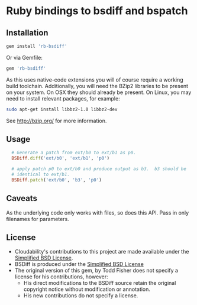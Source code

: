 # Ruby bindings to bsdiff and bspatch


## Installation

```bash
gem install 'rb-bsdiff'
```

Or via Gemfile:

```ruby
gem 'rb-bsdiff'
```

As this uses native-code extensions you will of course require a working build
toolchain.  Additionally, you will need the BZip2 libraries to be present on
your system.  On OSX they should already be present.  On Linux, you may need to
install relevant packages, for example:

```bash
sudo apt-get install libbz2-1.0 libbz2-dev
```

See http://bzip.org/ for more information.


## Usage

```ruby
  # Generate a patch from ext/b0 to ext/b1 as p0.
  BSDiff.diff('ext/b0', 'ext/b1', 'p0')

  # apply patch p0 to ext/b0 and produce output as b3.  b3 should be
  # identical to ext/b1.
  BSDiff.patch('ext/b0', 'b3', 'p0')
```


## Caveats

As the underlying code only works with files, so does this API.  Pass in only
filenames for parameters.


## License

* Cloudability's contributions to this project are made available under the [Simplified BSD License](http://en.wikipedia.org/wiki/BSD_licenses#2-clause_license_.28.22Simplified_BSD_License.22_or_.22FreeBSD_License.22.29).
* BSDiff is produced under the [Simplified BSD License](http://en.wikipedia.org/wiki/BSD_licenses#2-clause_license_.28.22Simplified_BSD_License.22_or_.22FreeBSD_License.22.29)
* The original version of this gem, by Todd Fisher does not specify a license for his contributions, however:
    * His direct modifications to the BSDiff source retain the original copyright notice without modification or annotation.
    * His new contributions do not specify a license.
